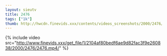 ```yaml
--- 
layout: sieutv
title: 2476
tags: ["1k"]
thumb: http://hwcdn.finevids.xxx/contents/videos_screenshots/2000/2476/preview.mp4.jpg
---
```

{% include video src="http://www.finevids.xxx/get_file/1/2104af80bedf6ae9d82fac3f9e260838/2000/2476/2476.mp4/" %} 
